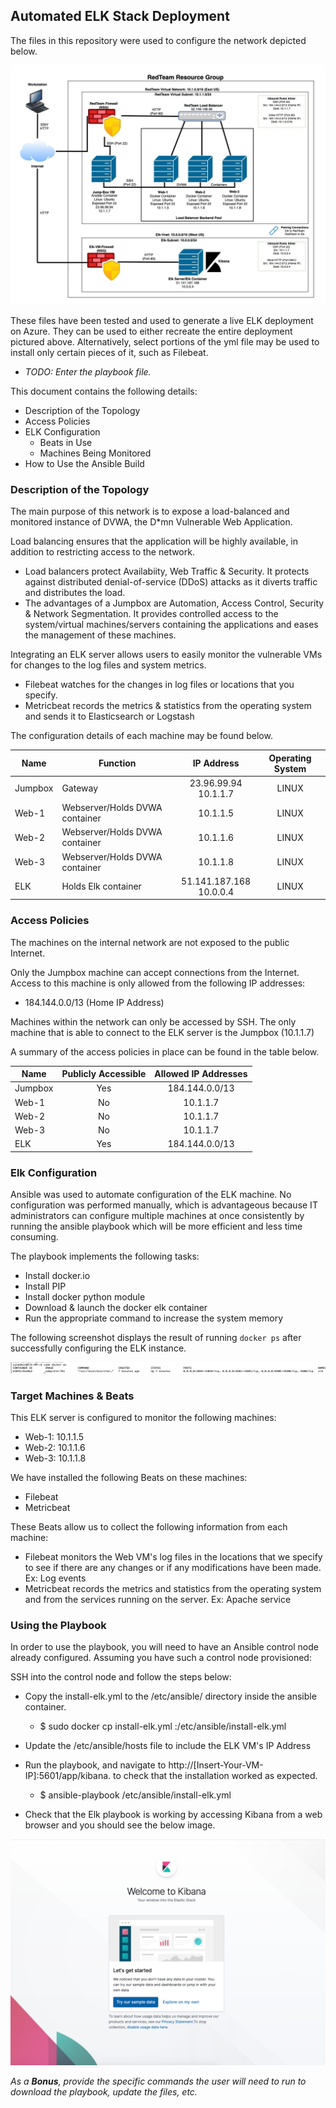 ## Automated ELK Stack Deployment

The files in this repository were used to configure the network depicted below.

![Diagrams/ElkstackNetworkDiagram.jpg](/Diagrams/ElkStackNetworkDiagram.jpg)

These files have been tested and used to generate a live ELK deployment on Azure. They can be used to either recreate the entire deployment pictured above. Alternatively, select portions of the yml file may be used to install only certain pieces of it, such as Filebeat.

  - _TODO: Enter the playbook file._

This document contains the following details:
- Description of the Topology
- Access Policies
- ELK Configuration
  - Beats in Use
  - Machines Being Monitored
- How to Use the Ansible Build


### Description of the Topology

The main purpose of this network is to expose a load-balanced and monitored instance of DVWA, the D*mn Vulnerable Web Application.

Load balancing ensures that the application will be highly available, in addition to restricting access to the network.
- Load balancers protect Availabiity, Web Traffic & Security. It protects against distributed denial-of-service (DDoS) attacks as it diverts traffic and distributes the load. 
- The advantages of a Jumpbox are Automation, Access Control, Security & Network Segmentation. It provides controlled access to the system/virtual machines/servers containing the applications and eases the management of these machines.

Integrating an ELK server allows users to easily monitor the vulnerable VMs for changes to the log files and system metrics.
- Filebeat watches for the changes in log files or locations that you specify. 
- Metricbeat records the metrics & statistics from the operating system and sends it to Elasticsearch or Logstash

The configuration details of each machine may be found below.

| Name    | Function                       |          IP Address          | Operating System |
|---------|--------------------------------|:----------------------------:|:----------------:|
| Jumpbox | Gateway                        |   23.96.99.94 <br> 10.1.1.7  |       LINUX      |
| Web-1   | Webserver/Holds DVWA container |           10.1.1.5           |       LINUX      |
| Web-2   | Webserver/Holds DVWA container |           10.1.1.6           |       LINUX      |
| Web-3   | Webserver/Holds DVWA container |           10.1.1.8           |       LINUX      |
| ELK     | Holds Elk container            | 51.141.187.168 <br> 10.0.0.4 |       LINUX      |

### Access Policies

The machines on the internal network are not exposed to the public Internet. 

Only the Jumpbox machine can accept connections from the Internet. Access to this machine is only allowed from the following IP addresses:
- 184.144.0.0/13 (Home IP Address)

Machines within the network can only be accessed by SSH. 
The only machine that is able to connect to the ELK server is the Jumpbox (10.1.1.7)

A summary of the access policies in place can be found in the table below.

| Name    | Publicly Accessible | Allowed IP Addresses |
|---------|:-------------------:|:--------------------:|
| Jumpbox |         Yes         |    184.144.0.0/13    |
| Web-1   |          No         |       10.1.1.7       |
| Web-2   |          No         |       10.1.1.7       |
| Web-3   |          No         |       10.1.1.7       |
| ELK     |         Yes         |    184.144.0.0/13    |

### Elk Configuration

Ansible was used to automate configuration of the ELK machine. No configuration was performed manually, which is advantageous because IT administrators can configure multiple machines at once consistently by running the ansible playbook which will be more efficient and less time consuming. 

The playbook implements the following tasks:

- Install docker.io
- Install PIP
- Install docker python module
- Download & launch the docker elk container
- Run the appropriate command to increase the system memory

The following screenshot displays the result of running `docker ps` after successfully configuring the ELK instance.

![Images/DockerPsOutput.png](/Images/DockerPsOutput.png)

### Target Machines & Beats
This ELK server is configured to monitor the following machines:
- Web-1: 10.1.1.5
- Web-2: 10.1.1.6
- Web-3: 10.1.1.8

We have installed the following Beats on these machines:
- Filebeat
- Metricbeat

These Beats allow us to collect the following information from each machine:
- Filebeat monitors the Web VM's log files in the locations that we specify to see if there are any changes or if any modifications have been made. Ex: Log events
- Metricbeat records the metrics and statistics from the operating system and from the services running on the server. Ex: Apache service

### Using the Playbook
In order to use the playbook, you will need to have an Ansible control node already configured. Assuming you have such a control node provisioned: 

SSH into the control node and follow the steps below:

- Copy the install-elk.yml to the /etc/ansible/ directory inside the ansible container.
  - $ sudo docker cp install-elk.yml
    <NameOfContainer>:/etc/ansible/install-elk.yml

- Update the /etc/ansible/hosts file to include the ELK VM's IP Address

- Run the playbook, and navigate to http://[Insert-Your-VM-IP]:5601/app/kibana. to check that the installation worked as expected.

  - $ ansible-playbook /etc/ansible/install-elk.yml
- Check that the Elk playbook is working by accessing Kibana from a web browser and you should see the below image.

![Images/WelcomeKibana.png](Images/WelcomeKibana.png)


_As a **Bonus**, provide the specific commands the user will need to run to download the playbook, update the files, etc._
